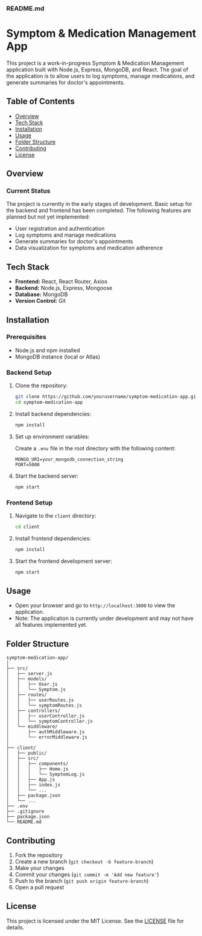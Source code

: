 
### README.md

# Symptom & Medication Management App

This project is a work-in-progress Symptom & Medication Management application built with Node.js, Express, MongoDB, and React. The goal of the application is to allow users to log symptoms, manage medications, and generate summaries for doctor's appointments.

## Table of Contents

- [Overview](#overview)
- [Tech Stack](#tech-stack)
- [Installation](#installation)
- [Usage](#usage)
- [Folder Structure](#folder-structure)
- [Contributing](#contributing)
- [License](#license)

## Overview

### Current Status

The project is currently in the early stages of development. Basic setup for the backend and frontend has been completed. The following features are planned but not yet implemented:

- User registration and authentication
- Log symptoms and manage medications
- Generate summaries for doctor's appointments
- Data visualization for symptoms and medication adherence

## Tech Stack

- **Frontend:** React, React Router, Axios
- **Backend:** Node.js, Express, Mongoose
- **Database:** MongoDB
- **Version Control:** Git

## Installation

### Prerequisites

- Node.js and npm installed
- MongoDB instance (local or Atlas)

### Backend Setup

1. Clone the repository:

    ```sh
    git clone https://github.com/yourusername/symptom-medication-app.git
    cd symptom-medication-app
    ```

2. Install backend dependencies:

    ```sh
    npm install
    ```

3. Set up environment variables:

    Create a `.env` file in the root directory with the following content:

    ```env
    MONGO_URI=your_mongodb_connection_string
    PORT=5000
    ```

4. Start the backend server:

    ```sh
    npm start
    ```

### Frontend Setup

1. Navigate to the `client` directory:

    ```sh
    cd client
    ```

2. Install frontend dependencies:

    ```sh
    npm install
    ```

3. Start the frontend development server:

    ```sh
    npm start
    ```

## Usage

- Open your browser and go to `http://localhost:3000` to view the application.
- Note: The application is currently under development and may not have all features implemented yet.

## Folder Structure

```
symptom-medication-app/
│
├── src/
│   ├── server.js
│   ├── models/
│   │   ├── User.js
│   │   └── Symptom.js
│   ├── routes/
│   │   ├── userRoutes.js
│   │   └── symptomRoutes.js
│   ├── controllers/
│   │   ├── userController.js
│   │   └── symptomController.js
│   └── middleware/
│       ├── authMiddleware.js
│       └── errorMiddleware.js
│
├── client/
│   ├── public/
│   ├── src/
│   │   ├── components/
│   │   │   ├── Home.js
│   │   │   └── SymptomLog.js
│   │   ├── App.js
│   │   ├── index.js
│   │   └── ...
│   ├── package.json
│   └── ...
├── .env
├── .gitignore
├── package.json
└── README.md
```

## Contributing

1. Fork the repository
2. Create a new branch (`git checkout -b feature-branch`)
3. Make your changes
4. Commit your changes (`git commit -m 'Add new feature'`)
5. Push to the branch (`git push origin feature-branch`)
6. Open a pull request

## License

This project is licensed under the MIT License. See the [LICENSE](LICENSE) file for details.
